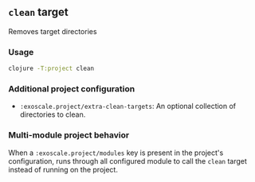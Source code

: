 ## `clean` target

Removes target directories

### Usage

```bash
clojure -T:project clean
```

### Additional project configuration

- `:exoscale.project/extra-clean-targets`: An optional collection of directories to
  clean.

### Multi-module project behavior

When a `:exoscale.project/modules` key is present in the project's
configuration, runs through all configured module to call the
`clean` target instead of running on the project.

